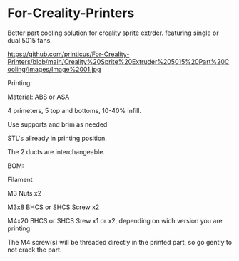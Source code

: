 # For-Creality-Printers
Better part cooling solution for creality sprite extrder. featuring single or dual 5015 fans.

https://github.com/printicus/For-Creality-Printers/blob/main/Creality%20Sprite%20Extruder%205015%20Part%20Cooling/Images/Image%2001.jpg

Printing:

Material: ABS or ASA
 
4 primeters, 5 top and bottoms, 10-40% infill.
 
Use supports and brim as needed
 
STL's allready in printing position.
 
The 2 ducts are interchangeable.

BOM:

Filament
 
M3 Nuts x2
 
M3x8 BHCS or SHCS Screw x2
 
M4x20 BHCS or SHCS Srew x1 or x2, depending on wich version you are printing

The M4 screw(s) will be threaded directly in the printed part, so go gently to not crack the part.
